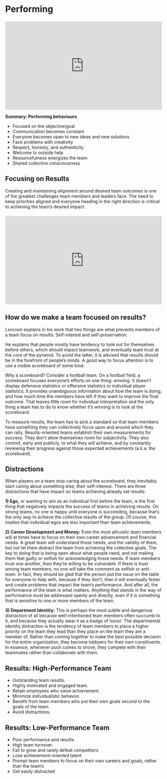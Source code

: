 # Performing

<div style="position: relative; padding-bottom: 56.25%; height: 0; margin-top:1.6em"><iframe src="https://www.youtube.com/embed/TLrEH81gru8;rel=0" title="YouTube video player" frameborder="0" allow="accelerometer; autoplay; clipboard-write; encrypted-media; gyroscope; picture-in-picture" allowfullscreen style="position: absolute; top: 0; left: 0; width: 100%; height: 100%;"></iframe></div>

**Summary: Performing behaviours**

- Focused on the objective/goal
- Communication becomes constant
- Everyone becomes open to new ideas and new solutions
- Face problems with creativity
- Respect, honesty, and authenticity
- Welcome to outside help
- Resourcefulness energizes the team
- Shared collective consciousness

## Focusing on Results

Creating and maintaining alignment around desired team outcomes is one of the greatest challenges team members and leaders face. The need to keep priorities aligned and everyone heading in the right direction is critical to achieving the team’s desired impact.

<div style="position: relative; padding-bottom: 56.25%; height: 0; margin-top:1.6em"><iframe src="https://www.youtube.com/embed/tSds9X8F2_g;rel=0" title="YouTube video player" frameborder="0" allow="accelerometer; autoplay; clipboard-write; encrypted-media; gyroscope; picture-in-picture" allowfullscreen style="position: absolute; top: 0; left: 0; width: 100%; height: 100%;"></iframe></div>

## How do we make a team focused on results?

Lencioni explains in his work that two things are what prevents members of a team focus on results: Self-interest and self-preservation.

He explains that people mostly have tendency to look out for themselves before others, which should impact teamwork, and eventually team trust at the core of the pyramid. To avoid the latter, it is advised that results should be in the forefront of people’s minds. A good way to focus attention is to use a visible scoreboard of some kind. 

Why a scoreboard? Consider a football team. On a football field, a scoreboard focuses everyone’s efforts on one thing: winning. It doesn’t display defensive statistics or offensive statistics or individual player statistics. It provides unambiguous information about how the team is doing, and how much time the members have left if they want to improve the final outcome. That leaves little room for individual interpretation and the only thing a team has to do to know whether it’s winning is to look at the scoreboard.

To measure results, the team has to pick a standard so that team members have something they can collectively focus upon and around which they can rally.  Results-oriented teams establish their own measurements for success. They don’t allow themselves room for subjectivity. They also commit, early and publicly, to what they will achieve, and by constantly reviewing their progress against those expected achievements (a.k.a. the scoreboard). 

## Distractions

When players on a team stop caring about the scoreboard, they inevitably start caring about something else, their self-interest. There are three distractions that have impact on teams achieving already set results:

**1) Ego,** or wanting to win as an individual first before the team, is the first thing that negatively impacts the success of teams in achieving results.  On strong teams, no one is happy until
everyone is succeeding, because that’s the only way to achieve the collective results of the group. Of course, this implies that individual egos are less important than team achievements.

**2) Career Development and Money:** Even the most altruistic team members will at times have to focus on their own career advancement and financial needs. A great team will understand those needs, and the validity of them, but not let them distract the team from achieving the collective goals. The key to doing that is being open about what people need, and not making them feel guilty or selfish for acknowledging those needs. If team members trust one another, then they’re willing to be vulnerable. If there is trust among team members, no one will take the comment as selfish or anti-team. In fact, they should be glad that the person put the issue on the table for everyone to help with, because if they don’t, then it will eventually fester and create problems that impact the team’s performance. And after all, the performance of the team is what matters. Anything that stands in the way of performance must be addressed openly and directly, even if it is something that is sensitive to one or more members of the team. 

**3) Department Identity:** This is perhaps the most subtle and dangerous distraction of all because well-intentioned team members often succumb to it, and because they actually wear it as a badge of honor. The departmental identity distraction is the tendency of team members to place a higher priority on the team they lead than they place on the team they are a member of. Rather than coming together to make the best possible decision for the entire organization, they become lobbyers for their own constituents. In essence, whenever push comes to shove, they compete with their teammates rather than collaborate with them.

## Results: High-Performance Team

- Outstanding team results.
- Highly motivated and engaged team.
- Retain employees who value achievement.
- Minimize individualistic behavior.
- Benefit from team members who put their own goals second to the goals of the team.
- Avoid distractions.

## Results: Low-Performance Team

- Poor performance and results.
- High team turnover.
- Fail to grow and rarely defeat competitors
- Lose achievement-oriented talent
- Prompt team members to focus on their own careers and goals, rather than the team’s
- Get easily distracted
